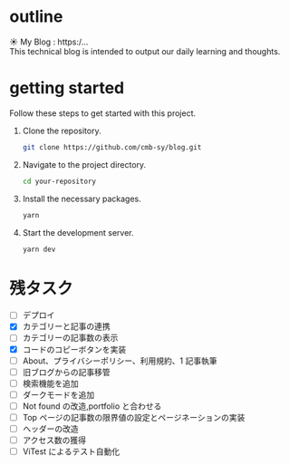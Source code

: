 # outline

☀️ My Blog : https:/...<br>
This technical blog is intended to output our daily learning and thoughts.

# getting started

Follow these steps to get started with this project.

1. Clone the repository.

   ```sh
   git clone https://github.com/cmb-sy/blog.git
   ```

2. Navigate to the project directory.

   ```sh
   cd your-repository
   ```

3. Install the necessary packages.

   ```sh
   yarn
   ```

4. Start the development server.

   ```sh
   yarn dev
   ```

# 残タスク

- [ ] デプロイ
- [x] カテゴリーと記事の連携
- [ ] カテゴリーの記事数の表示
- [x] コードのコピーボタンを実装
- [ ] About、プライバシーポリシー、利用規約、1 記事執筆
- [ ] 旧ブログからの記事移管
- [ ] 検索機能を追加
- [ ] ダークモードを追加
- [ ] Not found の改造,portfolio と合わせる
- [ ] Top ページの記事数の限界値の設定とページネーションの実装
- [ ] ヘッダーの改造
- [ ] アクセス数の獲得
- [ ] ViTest によるテスト自動化
